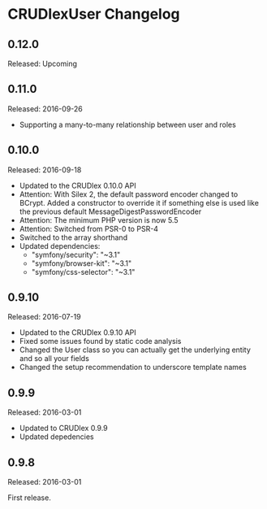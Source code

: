 CRUDlexUser Changelog
=====================

## 0.12.0
Released: Upcoming

## 0.11.0
Released: 2016-09-26
- Supporting a many-to-many relationship between user and roles

## 0.10.0
Released: 2016-09-18
- Updated to the CRUDlex 0.10.0 API
- Attention: With Silex 2, the default password encoder changed to BCrypt. Added a constructor to override it if something else is used like the previous default MessageDigestPasswordEncoder
- Attention: The minimum PHP version is now 5.5
- Attention: Switched from PSR-0 to PSR-4
- Switched to the array shorthand
- Updated dependencies:
	- "symfony/security": "~3.1"
	- "symfony/browser-kit": "~3.1"
	- "symfony/css-selector": "~3.1"

## 0.9.10
Released: 2016-07-19
- Updated to the CRUDlex 0.9.10 API
- Fixed some issues found by static code analysis
- Changed the User class so you can actually get the underlying entity and so all your fields
- Changed the setup recommendation to underscore template names

## 0.9.9
Released: 2016-03-01
- Updated to CRUDlex 0.9.9
- Updated depedencies

## 0.9.8
Released: 2016-03-01

First release.

